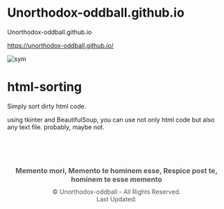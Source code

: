 # Unorthodox-oddball.github.io

Unorthodox-oddball.github.io

https://unorthodox-oddball.github.io/

![sym](https://user-images.githubusercontent.com/100816088/216017625-168f2682-0bc1-4e14-840d-019f492aec37.gif)

# html-sorting
Simply sort dirty html code. 

using tkinter and BeautifulSoup, you can use not only html code but also any text file. probably, maybe not.

<!DOCTYPE html>
<div>
 <footer>
  <h2 class="tagline">
   Memento mori, Memento te hominem esse, Respice post te, hominem te esse memento
  </h2>
  <div class="copyright-info">
   ©
   <span class="copyright-year">
   </span>
   Unorthodox-oddball - All Rights Reserved.
   <br/>
   Last Updated:
   <span class="last-updated">
   </span>
  </div>
 </footer>
</div>
<script>
 const currentYear = new Date().getFullYear();
  const startYear = 2023;
  let copyrightText = "";
  if (currentYear === startYear) {
    copyrightText = startYear;
  } else {
    copyrightText = startYear + " - " + currentYear;
  }
  document.querySelector(".copyright-year").textContent = copyrightText;
  const lastUpdated = new Date(document.lastModified).toLocaleDateString();
  document.querySelector(".last-updated").textContent = "Last Updated: " + lastUpdated;
</script>
<style>
 footer {
    text-align: center;
    color: #555;
    margin-top: 50px;
    padding-top: 10px;
  }
  .tagline {
    font-size: 16px;
    margin-bottom: 10px;
  }
  .copyright-info {
    font-size: 14px;
  }
  footer span {
    font-weight: bold;
  }
</style>
</html>
